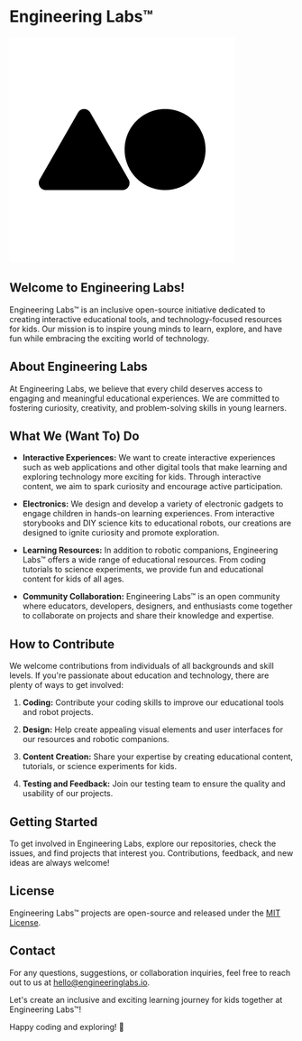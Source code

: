 # Engineering Labs™

![Engineering Labs Logo](./src/engineeringlbs.png)

## Welcome to Engineering Labs!

Engineering Labs™ is an inclusive open-source initiative dedicated to creating interactive educational tools, and technology-focused resources for kids. Our mission is to inspire young minds to learn, explore, and have fun while embracing the exciting world of technology.

## About Engineering Labs

At Engineering Labs, we believe that every child deserves access to engaging and meaningful educational experiences. We are committed to fostering curiosity, creativity, and problem-solving skills in young learners.

## What We (Want To) Do

- **Interactive Experiences:** We want to create interactive experiences such as web applications and other digital tools that make learning and exploring technology more exciting for kids. Through interactive content, we aim to spark curiosity and encourage active participation.

- **Electronics:** We design and develop a variety of electronic gadgets to engage children in hands-on learning experiences. From interactive storybooks and DIY science kits to educational robots, our creations are designed to ignite curiosity and promote exploration.

- **Learning Resources:** In addition to robotic companions, Engineering Labs™ offers a wide range of educational resources. From coding tutorials to science experiments, we provide fun and educational content for kids of all ages.

- **Community Collaboration:** Engineering Labs™ is an open community where educators, developers, designers, and enthusiasts come together to collaborate on projects and share their knowledge and expertise.

## How to Contribute

We welcome contributions from individuals of all backgrounds and skill levels. If you're passionate about education and technology, there are plenty of ways to get involved:

1. **Coding:** Contribute your coding skills to improve our educational tools and robot projects.

2. **Design:** Help create appealing visual elements and user interfaces for our resources and robotic companions.

3. **Content Creation:** Share your expertise by creating educational content, tutorials, or science experiments for kids.

4. **Testing and Feedback:** Join our testing team to ensure the quality and usability of our projects.

## Getting Started

To get involved in Engineering Labs, explore our repositories, check the issues, and find projects that interest you. Contributions, feedback, and new ideas are always welcome!

## License

Engineering Labs™ projects are open-source and released under the [MIT License](./LICENSE.md).

## Contact

For any questions, suggestions, or collaboration inquiries, feel free to reach out to us at hello@engineeringlabs.io.

Let's create an inclusive and exciting learning journey for kids together at Engineering Labs™!

Happy coding and exploring! 🚀
